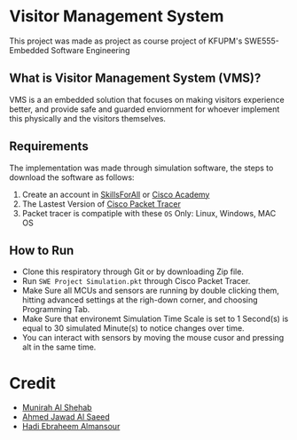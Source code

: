 Visitor Management System
================================================================================
This project was made as project as course project of KFUPM's SWE555-Embedded Software Engineering

What is Visitor Management System (VMS)?
----------------------------------------
VMS is a an embedded solution that focuses on making visitors experience better, and provide safe and guarded enviornment for whoever implement this physically and the visitors themselves.

Requirements
------------
The implementation was made through simulation software, the steps to download the software as follows: 
1.  Create an account in [SkillsForAll](https://skillsforall.com) or [Cisco Academy](https://www.netacad.com)
2.  The Lastest Version of [Cisco Packet Tracer](https://skillsforall.com/resources/lab-downloads?courseLang=en-US)
3.  Packet tracer is compatiple with these `OS` Only: Linux, Windows, MAC OS 
 
How to Run
----------
- Clone this respiratory through Git or by downloading Zip file.
- Run `SWE Project Simulation.pkt` through Cisco Packet Tracer. 
- Make Sure all MCUs and sensors are running by double clicking them, hitting advanced settings at the righ-down corner, and choosing Programming Tab.
- Make Sure that environemt Simulation Time Scale is set to 1 Second(s) is equal to 30 simulated Minute(s) to notice changes over time.
- You can interact with sensors by moving the mouse cusor and pressing alt in the same time.

# Credit
- [Munirah Al Shehab](https://github.com/Munirah97)
- [Ahmed Jawad Al Saeed](https://github.com/frangarcj/vita-shader-collection)
- [Hadi Ebraheem Almansour](https://github.com/iHaiDeeZ)
